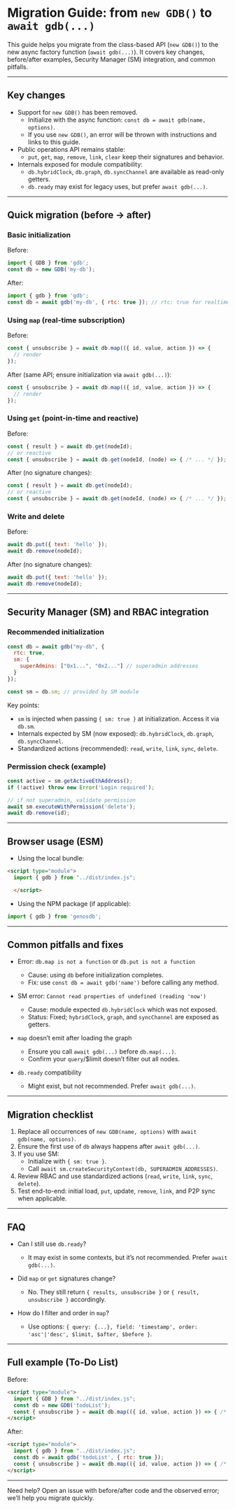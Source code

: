 # Migration Guide: from `new GDB()` to `await gdb(...)`

This guide helps you migrate from the class-based API (`new GDB()`) to the new async factory function (`await gdb(...)`). It covers key changes, before/after examples, Security Manager (SM) integration, and common pitfalls.

---

## Key changes

- Support for `new GDB()` has been removed.
  - Initialize with the async function: `const db = await gdb(name, options)`.
  - If you use `new GDB()`, an error will be thrown with instructions and links to this guide.
- Public operations API remains stable:
  - `put`, `get`, `map`, `remove`, `link`, `clear` keep their signatures and behavior.
- Internals exposed for module compatibility:
  - `db.hybridClock`, `db.graph`, `db.syncChannel` are available as read-only getters.
  - `db.ready` may exist for legacy uses, but prefer `await gdb(...)`.

---

## Quick migration (before → after)

### Basic initialization

Before:

```js
import { GDB } from 'gdb';
const db = new GDB('my-db');
```

After:

```js
import { gdb } from 'gdb';
const db = await gdb('my-db', { rtc: true }); // rtc: true for realtime comunication
```

### Using `map` (real-time subscription)

Before:

```js
const { unsubscribe } = await db.map(({ id, value, action }) => {
  // render
});
```

After (same API; ensure initialization via `await gdb(...)`):

```js
const { unsubscribe } = await db.map(({ id, value, action }) => {
  // render
});
```

### Using `get` (point-in-time and reactive)

Before:

```js
const { result } = await db.get(nodeId);
// or reactive
const { unsubscribe } = await db.get(nodeId, (node) => { /* ... */ });
```

After (no signature changes):

```js
const { result } = await db.get(nodeId);
// or reactive
const { unsubscribe } = await db.get(nodeId, (node) => { /* ... */ });
```

### Write and delete

Before:

```js
await db.put({ text: 'hello' });
await db.remove(nodeId);
```

After (no signature changes):

```js
await db.put({ text: 'hello' });
await db.remove(nodeId);
```

---

## Security Manager (SM) and RBAC integration

### Recommended initialization

```js
const db = await gdb("my-db", {
  rtc: true, 
  sm: {
    superAdmins: ["0x1...", "0x2..."] // superadmin addresses
  }
});

const sm = db.sm; // provided by SM module

```

Key points:
- `sm` is injected when passing `{ sm: true }` at initialization. Access it via `db.sm`.
- Internals expected by SM (now exposed): `db.hybridClock`, `db.graph`, `db.syncChannel`.
- Standardized actions (recommended): `read`, `write`, `link`, `sync`, `delete`.

### Permission check (example)

```js
const active = sm.getActiveEthAddress();
if (!active) throw new Error('Login required');

// if not superadmin, validate permission
await sm.executeWithPermission('delete');
await db.remove(id);
```

---

## Browser usage (ESM)

- Using the local bundle:

```html
<script type="module">
  import { gdb } from "../dist/index.js";

  </script>
```

- Using the NPM package (if applicable):

```js
import { gdb } from 'genosdb';

```

---

## Common pitfalls and fixes

- Error: `db.map is not a function` or `db.put is not a function`
  - Cause: using `db` before initialization completes.
  - Fix: use `const db = await gdb('name')` before calling any method.

- SM error: `Cannot read properties of undefined (reading 'now')`
  - Cause: module expected `db.hybridClock` which was not exposed.
  - Status: Fixed; `hybridClock`, `graph`, and `syncChannel` are exposed as getters.

- `map` doesn’t emit after loading the graph
  - Ensure you call `await gdb(...)` before `db.map(...)`.
  - Confirm your `query`/$limit doesn’t filter out all nodes.

- `db.ready` compatibility
  - Might exist, but not recommended. Prefer `await gdb(...)`.

---

## Migration checklist

1) Replace all occurrences of `new GDB(name, options)` with `await gdb(name, options)`.
2) Ensure the first use of `db` always happens after `await gdb(...)`.
3) If you use SM:
   - Initialize with `{ sm: true }`.
   - Call `await sm.createSecurityContext(db, SUPERADMIN_ADDRESSES)`.
4) Review RBAC and use standardized actions (`read`, `write`, `link`, `sync`, `delete`).
5) Test end-to-end: initial load, `put`, update, `remove`, `link`, and P2P sync when applicable.

---

## FAQ

- Can I still use `db.ready`?
  - It may exist in some contexts, but it’s not recommended. Prefer `await gdb(...)`.

- Did `map` or `get` signatures change?
  - No. They still return `{ results, unsubscribe }` or `{ result, unsubscribe }` accordingly.

- How do I filter and order in `map`?
  - Use options: `{ query: {...}, field: 'timestamp', order: 'asc'|'desc', $limit, $after, $before }`.

---

## Full example (To‑Do List)

Before:

```html
<script type="module">
  import { GDB } from "../dist/index.js";
  const db = new GDB('todoList');
  const { unsubscribe } = await db.map(({ id, value, action }) => { /* ... */ });
</script>
```

After:

```html
<script type="module">
  import { gdb } from "../dist/index.js";
  const db = await gdb('todoList', { rtc: true });
  const { unsubscribe } = await db.map(({ id, value, action }) => { /* ... */ });
</script>
```

---

Need help? Open an issue with before/after code and the observed error; we’ll help you migrate quickly.
